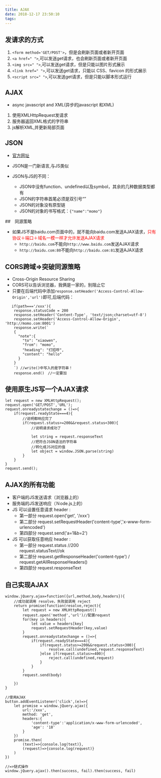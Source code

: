 ```yaml
---
title: AJAX
date: 2018-12-17 23:50:10
tags:
---
```

## 发请求的方式

1. `<form method='GET/POST'>`，但是会刷新页面或者新开页面
2. `<a href=" ">`,可以发送get请求，也会刷新页面或者新开页面
3. `<img src=" ">`,可以发送get请求，但是只能以图片形式展示
4. `<link href=" ">`,可以发送get请求，只能以 CSS、favicon 的形式展示
5. `<script src=" ">`,可以发送get请求，但是只能以脚本形式运行

## AJAX

- async javascript and XML(异步的javascript 和XML)
1. 使用XMLHttpRequest发请求
2. 服务器返回XML格式的字符串
3. js解析XML,并更新局部页面

## JSON

- [官方网址](http://json.org/)
- JSON是一门新语言,与JS类似
- JSON与JS的不同：

    - JSON中没有function、undefined以及symbol，其余的几种数据类型都有
    - JSON的字符串首尾必须是双引号“”
    - JSON的对象没有原型链
    - JSON的对象的书写格式：`{"name":"momo"}`

##　同源策略

- 如果JS不是baidu.com页面中的，就不能向baidu.com发送AJAX请求，<font color = "red">只有协议＋端口＋域名一模一样才允许发送AJAX请求</font>
    - `http://baidu.com`不能向`http://www.baidu.com`发送AJAX请求
    - `http://baidu.com:80`不能向`http://baidu.com:81`发送AJAX请求

## CORS跨域=>突破同源策略

- Cross-Origin Resource Sharing
- CORS可以告诉浏览器，我俩是一家的，别阻止它
- 只要在后端代码中添加`response.setHeader('Access-Control-Allow-Origin','url')`即可,后端代码：
```
   if(path==='/xxx'){
    response.statusCode = 200
    response.setHeader('Content-Type', 'text/json;charset=utf-8')
    response.setHeader('Access-Control-Allow-Origin', 'http://momo.com:8001')
    response.write(`
    {
      "note":{
        "to": "xiaowen",
        "from": "momo",
        "heading": "打招呼",
        "content": "hello"
      }
    }
    `) //write()中写入的是字符串！
    response.end()　//一定要加
```

## 使用原生JS写一个AJAX请求

```
let request = new XMLHttpRequest();
request.open('GET/POST','URL');
request.onreadystatechange = ()=>{
    if(request.readyState===4){
        //说明都响应完了
        if(request.status>=200&&request.status<300){
            //说明请求成功了

            let string = request.responseText
            //把符合JSON语法的字符串
            //转化成JS对应的值
            let object = window.JSON.parse(string)
        }
    }
}
request.send();
```
 
## AJAX的所有功能

- 客户端的JS发送请求（浏览器上的）
- 服务端的JS发送响应（Ｎode.js上的）
- JS 可以设置任意请求 header :
    - 第一部分 request.open('get', '/xxx')
    - 第二部分 request.setRequestHeader('content-type','x-www-form-urlencoded')
    - 第四部分 request.send('a=1&b=2')
- JS 可以获取任意响应 header :
    - 第一部分 request.status //200<br> request.statusText//ok
    - 第二部分 request.getResponseHeader('content-type') / request.getAllResponseHeaders()
    - 第四部分 request.responseText

## 自己实现AJAX

```
window.jQuery.ajax=function({url,method,body,headers}){
    //成功就调用 resolve，失败就调用 reject
    return promise(function(resolve,reject){
        let request = new XMLHttpRequest()
        request.open('method','url')//配置request
        for(key in headers){
            let value = headers[key]
            request.setRequestHeader(key,value)
        }
        request.onreadystatechange = ()=>{
            if(request.readyState===4){
                if(request.status>=200&&request.status<300){
                    resolve.call(undefined,request.responseText)
                }else if(request.status>=400){
                    reject.call(undefined,request)
                }
            }
        }
        request.send(body)

    })
}

//使用AJAX
button.addEventListener('click',(e)=>{
    let promise = window.jQuery.ajax({
        url:'/xxx',
        method: 'get',
        headers:{
            'content-type':'application/x-www-form-urlencoded',
            'age': '18'
        }
    })
    promise.then(
        (text)=>{console.log(text)},
        (request)=>{console.log(request)}
    )
})

//=>链式操作
window.jQuery.ajax().then(success, fail).then(success, fail)
```
